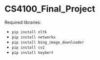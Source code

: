 # CS4100_Final_Project

Required libraries:
* `pip install nltk`
* `pip install networkx`
* `pip install bing_image_downloader`
* `pip install cv2`
* `pip install keybert`